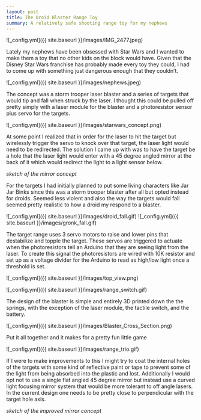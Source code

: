 ```yaml
---
layout: post
title: The Droid Blaster Range Toy
summary: A relatively safe shooting range toy for my nephews  
---
```


![_config.yml]({{ site.baseurl }}/images/IMG_2477.jpeg)

Lately my nephews have been obsessed with Star Wars and I wanted to make them a toy that no other kids on the block would have. Given that the Disney Star Wars franchise has probably made every toy they could, I had to come up with something just dangerous enough that they couldn’t.

![_config.yml]({{ site.baseurl }}/images/nephews.jpeg)

The concept was a storm trooper laser blaster and a series of targets that would tip and fall when struck by the laser. I thought this could be pulled off pretty simply with a laser module for the blaster and a photoresistor sensor plus servo for the targets. 

![_config.yml]({{ site.baseurl }}/images/starwars_concept.png)

At some point I realized that in order for the laser to hit the target but wirelessly trigger the servo to knock over that target, the laser light would need to be redirected. The solution I came up with was to have the target be a hole that the laser light would enter with a 45 degree angled mirror at the back of it which would redirect the light to a light sensor below.

*sketch of the mirror concept*

For the targets I had initially planned to put some living characters like Jar Jar Binks since this was a storm trooper blaster after all but opted instead for droids. Seemed less violent and also the way the targets would fall seemed pretty realistic to how a droid my respond to a blaster. 

![_config.yml]({{ site.baseurl }}/images/droid_fall.gif)
![_config.yml]({{ site.baseurl }}/images/gronk_fall.gif)

The target range uses 3 servo motors to raise and lower pins that destabilize and topple the target. These servos are triggered to actuate when the photoresistors tell an Arduino that they are seeing light from the laser. To create this signal the photoresistors are wired with 10K resistor and set up as a voltage divider for the Arduino to read as high/low light once a threshold is set.


![_config.yml]({{ site.baseurl }}/images/top_view.png)

![_config.yml]({{ site.baseurl }}/images/range_switch.gif)

The design of the blaster is simple and entirely 3D printed down the the springs, with the exception of the laser module, the tactile switch, and the battery.

![_config.yml]({{ site.baseurl }}/images/Blaster_Cross_Section.png)

Put it all together and it makes for a pretty fun little game

![_config.yml]({{ site.baseurl }}/images/range_trio.gif)

<!-- Import the component -->
<script type="module" src="https://unpkg.com/@google/model-viewer/dist/model-viewer.js"></script>
<script nomodule src="https://unpkg.com/@google/model-viewer/dist/model-viewer-legacy.js"></script>

<!-- Use it like any other HTML element -->
<model-viewer src="/images/Blaster2.glb" style="width:500px; height:500px;" auto-rotate camera-controls camera-orbit="180deg 30deg 105%"></model-viewer>

<model-viewer src="/images/range.glb" style="width:500px; height:500px;" auto-rotate camera-controls camera-orbit="180deg 30deg 105%"></model-viewer>

If I were to make improvements to this I might try to coat the internal holes of the targets with some kind of reflective paint or tape to prevent some of the light from being absorbed into the plastic and lost. Additionally I would opt not to use a single flat angled 45 degree mirror but instead use a curved light focusing mirror system that would be more tolerant to off angle lasers. In the current design one needs to be pretty close to perpendicular with the target hole axis. 

*sketch of the improved mirror concept*
